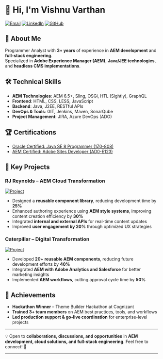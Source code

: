 
# 👋 Hi, I'm Vishnu Varthan

[![Email](https://img.shields.io/badge/Email-vishnuvartan88707%40gmail.com-red)](mailto:vishnuvartan88707@gmail.com)
[![LinkedIn](https://img.shields.io/badge/LinkedIn-Connect-blue)](https://www.linkedin.com/in/vishnu-varthan-s-a686a91b3/)
[![GitHub](https://img.shields.io/badge/GitHub-Follow-black)](https://github.com/V-ishnuvarthan)

## 🚀 About Me  
Programmer Analyst with **3+ years** of experience in **AEM development** and **full-stack engineering**.  
Specialized in **Adobe Experience Manager (AEM)**, **Java/JEE technologies**, and **headless CMS implementations**.  

## 🛠️ Technical Skills  
- **AEM Technologies**: AEM 6.5+, Sling, OSGi, HTL (Sightly), GraphQL  
- **Frontend**: HTML, CSS, LESS, JavaScript  
- **Backend**: Java, J2EE, RESTful APIs  
- **DevOps & Tools**: GIT, Jenkins, Maven, SonarQube  
- **Project Management**: JIRA, Azure DevOps (ADO)  

## 🏆 Certifications  
- [Oracle Certified: Java SE 8 Programmer (1Z0-808)](https://www.credly.com/)  
- [AEM Certified: Adobe Sites Developer (AD0-E123)](https://www.credly.com/)  

## 🚀 Key Projects  

### RJ Reynolds – AEM Cloud Transformation  
[![Project](https://img.shields.io/badge/GitHub-View_Project-blue)](https://github.com/your-project-link)
- Designed a **reusable component library**, reducing development time by **25%**  
- Enhanced authoring experience using **AEM style systems**, improving content creation efficiency by **30%**  
- Integrated **internal and external APIs** for real-time content updates  
- Improved **user engagement by 20%** through optimized UX strategies  

### Caterpillar – Digital Transformation  
[![Project](https://img.shields.io/badge/GitHub-View_Project-blue)](https://github.com/your-project-link)  
- Developed **20+ reusable AEM components**, reducing future development efforts by **40%**  
- Integrated **AEM with Adobe Analytics and Salesforce** for better marketing insights  
- Implemented **AEM workflows**, cutting approval cycle time by **50%**  

## 🌟 Achievements  
- **Hackathon Winner** – Theme Builder Hackathon at Cognizant  
- **Trained 3+ team members** on AEM best practices, tools, and workflows  
- **Led production support & go-live coordination** for enterprise-level projects  

---

💡 Open to **collaborations, discussions, and opportunities** in **AEM development, cloud solutions, and full-stack engineering**. Feel free to connect! 🚀  

---
